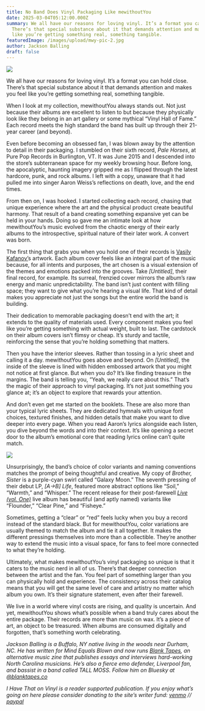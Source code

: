 ```yaml
---
title: No Band Does Vinyl Packaging Like mewithoutYou
date: 2025-03-04T05:12:00.000Z
summary: We all have our reasons for loving vinyl. It’s a format you can hold close.
  There’s that special substance about it that demands attention and makes you feel 
  like you’re getting something real, something tangible.
featuredImage: /images/upload/mwy-pic-2.jpg
author: Jackson Balling
draft: false
---
```

![](/images/upload/mwy-pic-2.jpg)




We all have our reasons for loving vinyl. It’s a format you can hold close. There’s that special substance about it that demands attention and makes you feel like you’re getting something real, something tangible. 

When I look at my collection, mewithoutYou always stands out. Not just because their albums are excellent to listen to but because they physically look like they belong in an art gallery or some mythical “Vinyl Hall of Fame.” Each record meets the high standard the band has built up through their 21-year career (and beyond).

Even before becoming an obsessed fan, I was blown away by the attention to detail in their packaging. I stumbled on their sixth record, *Pale Horses*, at Pure Pop Records in Burlington, VT. It was June 2015 and I descended into the store’s subterranean space for my weekly browsing hour. Before long, the apocalyptic, haunting imagery gripped me as I flipped through the latest hardcore, punk, and rock albums. I left with a copy, unaware that it had pulled me into singer Aaron Weiss’s reflections on death, love, and the end times.

From then on, I was hooked. I started collecting each record, chasing that unique experience where the art and the physical product create beautiful harmony. That result of a band creating something expansive yet can be held in your hands. Doing so gave me an intimate look at how mewithoutYou’s music evolved from the chaotic energy of their early albums to the introspective, spiritual nature of their later work. A convert was born.

The first thing that grabs you when you hold one of their records is [Vasily Kafanov’](https://www.kafanov.com/)s artwork. Each album cover feels like an integral part of the music because, for all intents and purposes, the art chosen is a visual extension of the themes and emotions packed into the grooves. Take *\[Untitled]*, their final record, for example. Its surreal, frenzied cover mirrors the album’s raw energy and manic unpredictability. The band isn’t just content with filling space; they want to give what you’re hearing a visual life. That kind of detail makes you appreciate not just the songs but the entire world the band is building.

Their dedication to memorable packaging doesn’t end with the art; it extends to the quality of materials used. Every component makes you feel like you’re getting something with actual weight, built to last. The cardstock on their album covers isn’t flimsy or cheap. It’s sturdy and tactile, reinforcing the sense that you’re holding something that matters.

Then you have the interior sleeves. Rather than tossing in a lyric sheet and calling it a day. mewithoutYou goes above and beyond. On *\[Untitled]*, the inside of the sleeve is lined with hidden embossed artwork that you might not notice at first glance. But when you do? It’s like finding treasure in the margins. The band is telling you, “Yeah, we really care about this.” That’s the magic of their approach to vinyl packaging. It’s not just something you glance at; it’s an object to explore that rewards your attention.

And don’t even get me started on the booklets. These are also more than your typical lyric sheets. They are dedicated hymnals with unique font choices, textured finishes, and hidden details that make you want to dive deeper into every page. When you read Aaron’s lyrics alongside each listen, you dive beyond the words and into their context. It’s like opening a secret door to the album’s emotional core that reading lyrics online can’t quite match.

![](/images/upload/mwy-pic-1.jpg)

Unsurprisingly, the band’s choice of color variants and naming conventions matches the prompt of being thoughtful and creative. My copy of *Brother, Sister* is a purple-cyan swirl called “Galaxy Moon.” The seventh pressing of their debut LP, *\[A→B] Life*, featured more abstract options like “Soil,” “Warmth,” and “Whisper.” The recent release for their post-farewell *[Live (vol. One)](https://mewithoutyou.com/collections/top-4/products/live-vol-one?variant=41162212474926)* live album has beautiful (and aptly named) variants like “Flounder,” “Clear Pine,” and “Fisheye.”

Sometimes, getting a “clear” or “red” feels lucky when you buy a record instead of the standard black. But for mewithoutYou, color variations are usually themed to match the album and tie it all together. It makes the different pressings themselves into more than a collectible. They’re another way to extend the music into a visual space, for fans to feel more connected to what they’re holding.

Ultimately, what makes mewithoutYou’s vinyl packaging so unique is that it caters to the music nerd in all of us. There’s that deeper connection between the artist and the fan. You feel part of something larger than you can physically hold and experience. The consistency across their catalog means that you will get the same level of care and artistry no matter which album you own. It’s their signature statement, even after their farewell.

We live in a world where vinyl costs are rising, and quality is uncertain. And yet, mewithoutYou shows what’s possible when a band truly cares about the entire package. Their records are more than music on wax. It’s a piece of art, an object to be treasured. When albums are consumed digitally and forgotten, that’s something worth celebrating.

*Jackson Balling is a Buffalo, NY native living in the woods near Durham, NC. He has written for Mind Equals Blown and now runs [Blank Tapes](https://blanktapes.co/), an alternative music zine that publishes essays and interviews hard-working North Carolina musicians. He’s also a fierce emo defender, Liverpool fan, and bassist in a band called TALL MOSS. Follow him on Bluesky at [@blanktapes.co](https://bsky.app/profile/blanktapes.co)*



*I Have That on Vinyl is a reader supported publication. If you enjoy what’s going on here please consider donating to the site’s writer fund: [venmo](https://account.venmo.com/u/Michele-Catalano2659) // [paypal](https://www.paypal.com/paypalme/goingitaloneny?country.x=US&locale.x=en_US)*

